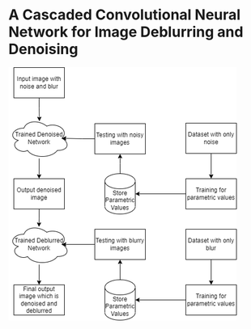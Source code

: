 # A Cascaded Convolutional Neural Network for Image Deblurring and Denoising


![Methodology](./docs/methodology.png)